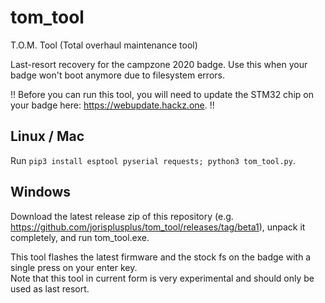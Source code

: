 # tom_tool
T.O.M. Tool (Total overhaul maintenance tool)

Last-resort recovery for the campzone 2020 badge. Use this when your badge won't boot anymore due to filesystem errors.

!! Before you can run this tool, you will need to update the STM32 chip on your badge here: https://webupdate.hackz.one. !!

## Linux / Mac
Run `pip3 install esptool pyserial requests; python3 tom_tool.py`.

## Windows
Download the latest release zip of this repository (e.g. https://github.com/jorisplusplus/tom_tool/releases/tag/beta1), unpack it completely, and run tom_tool.exe.

This tool flashes the latest firmware and the stock fs on the badge with a single press on your enter key.  
Note that this tool in current form is very experimental and should only be used as last resort.
